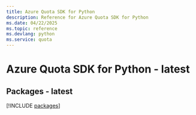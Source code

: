 ```yaml
---
title: Azure Quota SDK for Python
description: Reference for Azure Quota SDK for Python
ms.date: 04/22/2025
ms.topic: reference
ms.devlang: python
ms.service: quota
---
```

# Azure Quota SDK for Python - latest
## Packages - latest
[!INCLUDE [packages](quota-index.md)]
